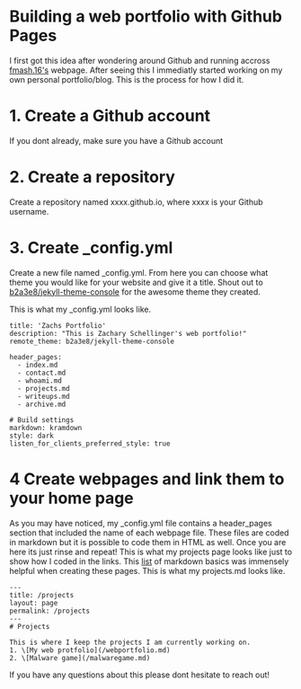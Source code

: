 # Building a web portfolio with Github Pages

I first got this idea after wondering around Github and running accross [fmash.16's](https://fmash16.github.io/content/posts/ssg5_site.html) webpage. After seeing this I immediatly started working on my own personal portfolio/blog. This is the process for how I did it. 

# 1. Create a Github account
If you dont already, make sure you have a Github account
# 2. Create a repository
Create a repository named xxxx.github.io, where xxxx is your Github username. 
# 3. Create _config.yml
Create a new file named _config.yml. From here you can choose what theme you would like for your website and give it a title. Shout out to [b2a3e8/jekyll-theme-console](https://github.com/b2a3e8/jekyll-theme-console) for the awesome theme they created. 

This is what my _config.yml looks like.
```
title: 'Zachs Portfolio'
description: "This is Zachary Schellinger's web portfolio!"
remote_theme: b2a3e8/jekyll-theme-console

header_pages: 
  - index.md
  - contact.md
  - whoami.md
  - projects.md
  - writeups.md
  - archive.md

# Build settings
markdown: kramdown
style: dark
listen_for_clients_preferred_style: true
```
# 4 Create webpages and link them to your home page
As you may have noticed, my _config.yml file contains a header_pages section that included the name of each webpage file. These files are coded in markdown but it is possible to code them in HTML as well. Once you are here its just rinse and repeat! This is what my projects page looks like just to show how I coded in the links. This [list](https://www.markdownguide.org/basic-syntax/#lists-1) of markdown basics was immensely helpful when creating these pages. 
This is what my projects.md looks like.
```
---
title: /projects
layout: page
permalink: /projects
---
# Projects

This is where I keep the projects I am currently working on.
1. \[My web protfolio](/webportfolio.md)
2. \[Malware game](/malwaregame.md)
```
If you have any questions about this please dont hesitate to reach out!
